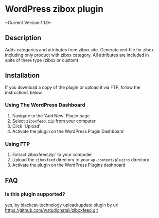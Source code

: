 # WordPress zibox plugin
~Current Version:1.1.0~


## Description

Adds categories and attributes from zibox site. Generate xml-file for zibox including only product with zibox category. All attributes are included in spite of there type (zibox or custom)

## Installation

If you download a copy of the plugin or upload it via FTP, follow the instructions below.

### Using The WordPress Dashboard

1. Navigate to the 'Add New' Plugin page
2. Select `ziboxfeed.zip` from your computer
3. Click 'Upload'
4. Activate the plugin on the WordPress Plugin Dashboard

### Using FTP

1. Extract ziboxfeed.zip` to your computer
2. Upload the `ziboxfeed` directory to your `wp-content/plugins` directory
3. Activate the plugin on the WordPress Plugins dashboard

## FAQ

### Is this plugin supported?

yes, by blackcat-technology upload/update plugin by url https://github.com/wstudionatali/ziboxfeed.git
